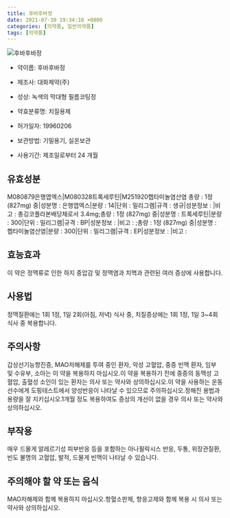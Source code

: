 ```yaml
---
title: 후바후바정
date: 2021-07-30 19:34:18 +0800
categories: [의약품, 일반의약품]
tags: [의약품]
---
```

![후바후바정](https://nedrug.mfds.go.kr/pbp/cmn/itemImageDownload/1NXVKYFvlKR)

- 약이름: 후바후바정
- 제조사: 대화제약(주)
- 성상: 녹색의 막대형 필름코팅정

- 약효분류명: 치질용제
- 허가일자: 19960206
- 보관방법: 기밀용기, 실온보관

- 사용기간: 제조일로부터 24 개월
## 유효성분
M080879은행엽엑스|M080328트록세루틴|M251920헵타미놀염산염
총량 : 1정 (827mg) 중|성분명 : 은행엽엑스|분량 : 14|단위 : 밀리그램|규격 : 생규|성분정보 : |비고 : 총깅코플라본배당체로서 3.4mg;총량 : 1정 (827mg) 중|성분명 : 트록세루틴|분량 : 300|단위 : 밀리그램|규격 : BP|성분정보 : |비고 : ;총량 : 1정 (827mg) 중|성분명 : 헵타미놀염산염|분량 : 300|단위 : 밀리그램|규격 : EP|성분정보 : |비고 :
## 효능효과
이 약은 정맥류로 인한 하지 중압감 및 정맥염과 치핵과 관련된 여러 증상에 사용합니다.
## 사용법
정맥질환에는 1회 1정, 1일 2회(아침, 저녁) 식사 중, 치질증상에는 1회 1정, 1일 3~4회 식사 중 복용합니다.
## 주의사항
갑상선기능항진증, MAO저해제를 투여 중인 환자, 악성 고혈압, 중증 빈맥 환자, 임부 및 수유부, 소아는 이 약을 복용하지 마십시오.이 약을 복용하기 전에 중증의 동맥성 고혈압, 출혈성 소인이 있는 환자는 의사 또는 약사와 상의하십시오.이 약을 사용하는 운동선수에게 도핑테스트에서 양성반응이 나타날 수 있으므로 주의하십시오.정해진 용법과 용량을 잘 지키십시오.1개월 정도 복용하여도 증상의 개선이 없을 경우 의사 또는 약사와 상의하십시오.
## 부작용
매우 드물게 알레르기성 피부반응 등을 포함하는 아나필락시스 반응, 두통, 위장관질환, 빈도 불명의 고혈압, 발적, 드물게 빈맥이 나타날 수 있습니다.
## 주의해야 할 약 또는 음식
MAO저해제와 함께 복용하지 마십시오.항혈소판제, 항응고제와 함께 복용 시 의사 또는 약사와 상의하십시오.
